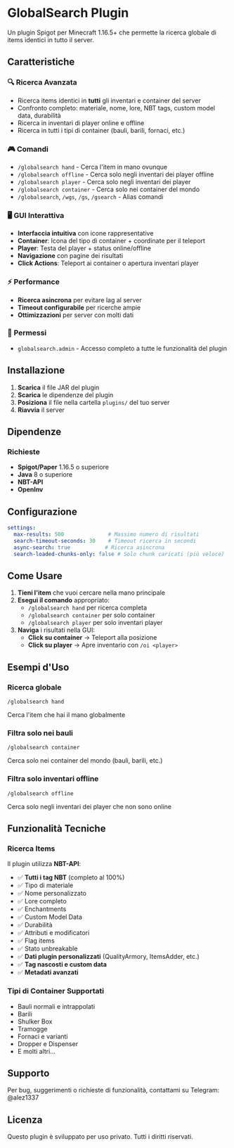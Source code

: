 # GlobalSearch Plugin

Un plugin Spigot per Minecraft 1.16.5+ che permette la ricerca globale di items identici in tutto il server.

## Caratteristiche

### 🔍 Ricerca Avanzata
- Ricerca items identici in **tutti** gli inventari e container del server
- Confronto completo: materiale, nome, lore, NBT tags, custom model data, durabilità
- Ricerca in inventari di player online e offline
- Ricerca in tutti i tipi di container (bauli, barili, fornaci, etc.)

### 🎮 Comandi
- `/globalsearch hand` - Cerca l'item in mano ovunque
- `/globalsearch offline` - Cerca solo negli inventari dei player offline  
- `/globalsearch player` - Cerca solo negli inventari dei player
- `/globalsearch container` - Cerca solo nei container del mondo
- `/globalsearch`, `/wgs`, `/gs`, `/gsearch` - Alias comandi

### 🖥️ GUI Interattiva
- **Interfaccia intuitiva** con icone rappresentative
- **Container**: Icona del tipo di container + coordinate per il teleport
- **Player**: Testa del player + status online/offline
- **Navigazione** con pagine dei risultati
- **Click Actions**: Teleport ai container o apertura inventari player

### ⚡ Performance
- **Ricerca asincrona** per evitare lag al server
- **Timeout configurabile** per ricerche ampie
- **Ottimizzazioni** per server con molti dati

### 🔐 Permessi
- `globalsearch.admin` - Accesso completo a tutte le funzionalità del plugin

## Installazione

1. **Scarica** il file JAR del plugin
2. **Scarica** le dipendenze del plugin
3. **Posiziona** il file nella cartella `plugins/` del tuo server
4. **Riavvia** il server

## Dipendenze

### Richieste
- **Spigot/Paper** 1.16.5 o superiore
- **Java** 8 o superiore
- **NBT-API**
- **OpenInv**

## Configurazione

```yaml
settings:
  max-results: 500              # Massimo numero di risultati
  search-timeout-seconds: 30    # Timeout ricerca in secondi
  async-search: true           # Ricerca asincrona
  search-loaded-chunks-only: false # Solo chunk caricati (più veloce)
```

## Come Usare

1. **Tieni l'item** che vuoi cercare nella mano principale
2. **Esegui il comando** appropriato:
   - `/globalsearch hand` per ricerca completa
   - `/globalsearch container` per solo container
   - `/globalsearch player` per solo inventari player
3. **Naviga** i risultati nella GUI:
   - **Click su container** → Teleport alla posizione
   - **Click su player** → Apre inventario con `/oi <player>`

## Esempi d'Uso

### Ricerca globale
```
/globalsearch hand
```
Cerca l'item che hai il mano globalmente

### Filtra solo nei bauli
```
/globalsearch container  
```
Cerca solo nei container del mondo (bauli, barili, etc.)

### Filtra solo inventari offline
```
/globalsearch offline
```
Cerca solo negli inventari dei player che non sono online

## Funzionalità Tecniche

### Ricerca Items
Il plugin utilizza **NBT-API**:
- ✅ **Tutti i tag NBT** (completo al 100%)
- ✅ Tipo di materiale
- ✅ Nome personalizzato  
- ✅ Lore completo
- ✅ Enchantments
- ✅ Custom Model Data
- ✅ Durabilità
- ✅ Attributi e modificatori
- ✅ Flag items
- ✅ Stato unbreakable
- ✅ **Dati plugin personalizzati** (QualityArmory, ItemsAdder, etc.)
- ✅ **Tag nascosti e custom data**
- ✅ **Metadati avanzati**

### Tipi di Container Supportati
- Bauli normali e intrappolati
- Barili
- Shulker Box
- Tramogge
- Fornaci e varianti
- Dropper e Dispenser
- E molti altri...

## Supporto

Per bug, suggerimenti o richieste di funzionalità, contattami su Telegram: @alez1337

## Licenza

Questo plugin è sviluppato per uso privato. Tutti i diritti riservati.
